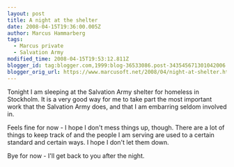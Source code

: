 ```yaml
---
layout: post
title: A night at the shelter
date: 2008-04-15T19:36:00.005Z
author: Marcus Hammarberg
tags:
  - Marcus private
  - Salvation Army
modified_time: 2008-04-15T19:53:12.811Z
blogger_id: tag:blogger.com,1999:blog-36533086.post-343545671301042006
blogger_orig_url: https://www.marcusoft.net/2008/04/night-at-shelter.html
---
```


Tonight I am sleeping at the Salvation Army shelter for homeless in Stockholm. It is a very good way for me to take part the most important work that the Salvation Army does, and that I am embarring seldom involved in.

Feels fine for now - I hope I don't mess things up, though. There are a lot of things to keep track of and the people I am serving are used to a certain standard and certain ways. I hope I don't let them down.

Bye for now - I'll get back to you after the night.
